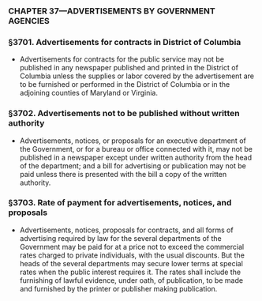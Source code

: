 ### **CHAPTER 37—ADVERTISEMENTS BY GOVERNMENT AGENCIES**

### §3701. Advertisements for contracts in District of Columbia
* Advertisements for contracts for the public service may not be published in any newspaper published and printed in the District of Columbia unless the supplies or labor covered by the advertisement are to be furnished or performed in the District of Columbia or in the adjoining counties of Maryland or Virginia.

### §3702. Advertisements not to be published without written authority
* Advertisements, notices, or proposals for an executive department of the Government, or for a bureau or office connected with it, may not be published in a newspaper except under written authority from the head of the department; and a bill for advertising or publication may not be paid unless there is presented with the bill a copy of the written authority.

### §3703. Rate of payment for advertisements, notices, and proposals
* Advertisements, notices, proposals for contracts, and all forms of advertising required by law for the several departments of the Government may be paid for at a price not to exceed the commercial rates charged to private individuals, with the usual discounts. But the heads of the several departments may secure lower terms at special rates when the public interest requires it. The rates shall include the furnishing of lawful evidence, under oath, of publication, to be made and furnished by the printer or publisher making publication.